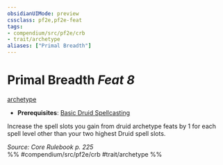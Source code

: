 ```yaml
---
obsidianUIMode: preview
cssclass: pf2e,pf2e-feat
tags:
- compendium/src/pf2e/crb
- trait/archetype
aliases: ["Primal Breadth"]
---
```

# Primal Breadth  *Feat 8*  
[archetype](../../rules/traits/archetype.md)  

- **Prerequisites**: [Basic Druid Spellcasting](basic-druid-spellcasting.md)

Increase the spell slots you gain from druid archetype feats by 1 for each spell level other than your two highest Druid spell slots.

*Source: Core Rulebook p. 225*  
%% #compendium/src/pf2e/crb #trait/archetype %%